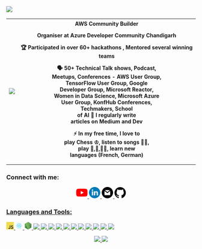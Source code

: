 <img src="https://github.com/hkaur008/hkaur008/blob/main/root/screen-capture%20(5) (1).gif"/>
<table>
  <tr>
    <th><img src="https://activity-graph.herokuapp.com/graph?username=hkaur008&theme=react-dark" /></th>
    <th> AWS Community Builder

Organiser at Azure Developer Community Chandigarh

🏆 Participated in over 60+ hackathons , Mentored several winning teams

🗣️ 50+ Technical Talk shows, Podcast,  
      Meetups, Conferences - AWS User Group,  
       TensorFlow User Group, Google  
      Developer Group, Microsoft Reactor,   
      Women in Data Science, Microsoft Azure  
      User Group, KonfHub Conferences,  
      Techmakers, School  
      of AI 📝 I regularly write  
        articles on Medium and Dev  

⚡ In my free time, I love to  
      play Chess ♔, listen to songs 🤘🏼,  
      play 🏏,🏀,🏊‍♂️, learn new  
      languages (French, German)</th>
  </tr>
</table>

<h3 align="left">Connect with me:</h3>
<p align="center">
<div class="footer" id="top3">
  <center> 
  <a href="https://www.youtube.com/channel/UCD560H3NANAhBqTM5s-BwzA" class="pics"><img src="root/youtube (1).png" height="30vh">
   <a href="https://www.linkedin.com/in/hargun-k-0b7815194" class="pics"><img src="root/linkedin.png" height="30vh">  </a>
  <a href="https://mail.google.com/mail/?view=cm&fs=1&tf=1&to=hargunalone@gmail.com" class="pics"><img src="root/gmail.png" height="30vh">
    <a href="https://github.com/hkaur008" class="pics">
    <img src="root/github-logo.png" height="30vh"></center>
  </div>
</p>
<h3 align="left">Languages and Tools:</h3>
<code><img height="20" src="https://raw.githubusercontent.com/github/explore/80688e429a7d4ef2fca1e82350fe8e3517d3494d/topics/javascript/javascript.png"></code>
<code><img height="20" src="https://raw.githubusercontent.com/github/explore/80688e429a7d4ef2fca1e82350fe8e3517d3494d/topics/react/react.png"></code>
<code><img height="20" src="https://raw.githubusercontent.com/github/explore/80688e429a7d4ef2fca1e82350fe8e3517d3494d/topics/nodejs/nodejs.png"></code> 
<code><img height="20" src="https://cdn.app.compendium.com/uploads/user/e7c690e8-6ff9-102a-ac6d-e4aebca50425/f4a5b21d-66fa-4885-92bf-c4e81c06d916/Image/e5eee315a17de0d7f56117077eb71fa9/mongo.png"></code> 
<code><img height="20" src="https://cdn3.iconfinder.com/data/icons/logos-and-brands-adobe/512/267_Python-512.png"></code> 
<code><img height="20" src="https://cdn.iconscout.com/icon/free/png-512/c-programming-569564.png"></code> 
<code><img height="20" src="https://user-images.githubusercontent.com/42747200/46140125-da084900-c26d-11e8-8ea7-c45ae6306309.png"></code> 
<code><img height="20" src="https://cdn.iconscout.com/icon/free/png-512/php-27-226042.png"></code> 
<code><img height="20" src="https://e7.pngegg.com/pngimages/840/443/png-clipart-html-5-logo-web-development-html-css3-canvas-element-web-design-w3c-html5-logo-miscellaneous-text-thumbnail.png"></code> 
<code><img height="20" src="https://img.icons8.com/color/452/firebase.png"></code> 
<code><img height="20" src="https://mccarter.gallerycdn.vsassets.io/extensions/mccarter/start-git-bash/1.2.1/1499505567572/Microsoft.VisualStudio.Services.Icons.Default"></code>
<code><img height="20" src="https://cdn.iconscout.com/icon/free/png-256/heroku-225989.png"></code>
<code><img height="20" src="https://cdn.icon-icons.com/icons2/2107/PNG/512/file_type_vscode_icon_130084.png"></code>
<code><img height="20" src="https://mpng.subpng.com/20180604/xox/kisspng-web-development-express-js-javascript-software-fra-frame-work-5b15153ce5bb85.615845371528108348941.jpg"></code> 

<p align="center">
  <img width="48%" src="https://github-readme-stats.vercel.app/api?username=hkaur008&show_icons=true&theme=tokyonight" />
  <img width="48%" src="https://github-readme-streak-stats.herokuapp.com/?user=hkaur008&theme=tokyonight" />
</p>





